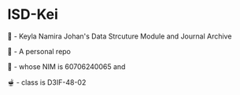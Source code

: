 # ISD-Kei
🪸 - Keyla Namira Johan's Data Strcuture Module and Journal Archive

🥠 - A personal repo

🫧 - whose NIM is 60706240065 and

🫕 - class is D3IF-48-02
